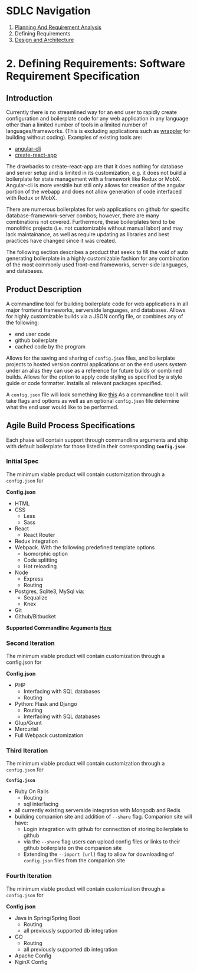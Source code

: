 # SDLC Navigation

1. [Planning And Requirement Analysis](../1_PlanningAndAnalysis/README.md)
2. Defining Requirements
3. [Design and Architecture](../3_DesignAndArchitecture/README.md)

# 2. Defining Requirements: Software Requirement Specification

## Introduction

Currently there is no streamlined way for an end user to rapidly create configuration and boilerplate code for any web application in any language other than a limited number of tools in a limited number of languages/frameworks. (This is excluding applications such as [wrappler](https://wappler.io/) for building without coding). Examples of existing tools are:

- [angular-cli](https://cli.angular.io/)
- [create-react-app](https://github.com/facebook/create-react-app) 

The drawbacks to create-react-app are that it does nothing for database and server setup and is limited in its customization, e.g. it does not build a boilerplate for state management with a framework like Redux or MobX. Angular-cli is more versitile but still only allows for creation of the angular portion of the webapp and does not allow generation of code interfaced with Redux or MobX.

There are numerous boilerplates for web applications on github for specific database-framework-server combos; however, there are many combinations not covered. Furthermore, these boilerplates tend to be monolithic projects (i.e. not customizable without manual labor) and may lack maintainance, as well as require updating as libraries and best practices have changed since it was created.

The following section describes a product that seeks to fill the void of auto generating boilerplate in a highly customizable fashion for any combination of the most commonly used front-end frameworks, server-side languages, and databases.

## Product Description

A commandline tool for building boilerplate code for web applications in all major frontend frameworks, serverside languages, and databases. Allows for highly customizable builds via a JSON config file, or combines any of the following:
- end user code
- github boilerplate
- cached code by the program

Allows for the saving and sharing of ```config.json``` files, and boilerplate projects to hosted version control applications or on the end users system under an alias they can use as a reference for future builds or combined builds.  Allows for the option to apply code styling as specified by a style guide or code formatter. Installs all relevant packages specified.

A ```config.json``` file will look something like [this](../../template.json) As a commandline tool it will take flags and options as well as an optional ```config.json``` file determine what the end user would like to be performed.


## Agile Build Process Specifications

Each phase will contain support through commandline arguments and ship with default boilerplate for those listed in their corresponding **```Config.json```**.


### Initial Spec

The minimum viable product will contain customization through a ```config.json``` for

**Config.json**
  - HTML
  - CSS
    - Less
    - Sass
  - React
    - React Router
  - Redux integration
  - Webpack. With the following predefined template options
    - Isomorphic option
    - Code splitting
    - Hot reloading
  - Node
    - Express
    - Routing
  - Postgres, Sqlite3, MySql via:
    - Sequalize
    - Knex
  - Git
  - Github/Bitbucket

**Supported Commandline Arguments [Here](../../FLAGS.md)**

### Second Iteration

The minimum viable product will contain customization through a config.json for

**Config.json**

- PHP
  - Interfacing with SQL databases
  - Routing
- Python: Flask and Django
  - Routing
  - Interfacing with SQL databases
- Glup/Grunt
- Mercurial
- Full Webpack customization

### Third Iteration

The minimum viable product will contain customization through a ```config.json``` for

**```Config.json```**

- Ruby On Rails
  - Routing
  - sql interfacing
- all currently existing serverside integration with Mongodb and Redis
- building companion site and addition of ```--share``` flag. Companion site will have:
  - Login integration with github for connection of storing boilerplate to github
  - via the ```--share``` flag users can upload config files or links to their github boilerplate on the companion site
  - Extending the ```--import [url]``` flag to allow for downloading of ```config.json``` files from the companion site

### Fourth Iteration

The minimum viable product will contain customization through a ```config.json``` for

**Config.json**

- Java in Spring/Spring Boot
  - Routing
  - all previously supported db integration
- GO
  - Routing
  - all previously supported db integration
- Apache Config
- NginX Config